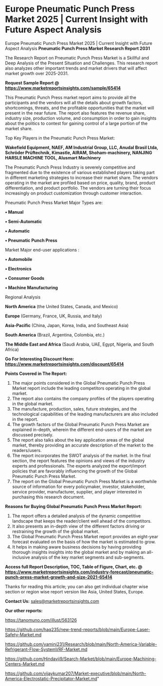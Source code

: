 # Europe Pneumatic Punch Press Market 2025 | Current Insight with Future Aspect Analysis
 Europe Pneumatic Punch Press Market 2025 | Current Insight with Future Aspect Analysis
<strong>Pneumatic Punch Press Market Research Report 2031</strong>

The Research Report on Pneumatic Punch Press Market is a Skillful and Deep Analysis of the Present Situation and Challenges. This research report also analyzes other important trends and market drivers that will affect market growth over 2025-2031.

<strong>Request Sample Report @ <a href=https://www.marketreportsinsights.com/sample/65414>https://www.marketreportsinsights.com/sample/65414</a></strong>

This Pneumatic Punch Press market report aims to provide all the participants and the vendors will all the details about growth factors, shortcomings, threats, and the profitable opportunities that the market will present in the near future. The report also features the revenue share, industry size, production volume, and consumption in order to gain insights about the politics to contest for gaining control of a large portion of the market share.

Top Key Players in the Pneumatic Punch Press Market:

<strong>Wakefield Equipment, NAEF, AM Industrial Group, LLC, Anudal Brasil Ltda, Schröder Prüftechnik, Kimastle, AIRAM, Shoham-machinery, NANJING HARSLE MACHINE TOOL, Alusmart Machinery</strong>

The Pneumatic Punch Press Industry is severely competitive and fragmented due to the existence of various established players taking part in different marketing strategies to increase their market share. The vendors operating in the market are profiled based on price, quality, brand, product differentiation, and product portfolio. The vendors are turning their focus increasingly on product customization through customer interaction.

Pneumatic Punch Press Market Major Types are:

<strong>• Manual

• Semi-Automatic

• Automatic

• Pneumatic Punch Press</strong>

Market Major end-user applications :

<strong>• Automobile

• Electronics

• Consumer Goods

• Machine Manufacturing</strong>

Regional Analysis

</u><strong><b>North America</b></strong> (the United States, Canada, and Mexico)

<strong><b>Europe </b></strong>(Germany, France, UK, Russia, and Italy)

<strong><b>Asia-Pacific</b></strong> (China, Japan, Korea, India, and Southeast Asia)

<strong><b>South America</b></strong> (Brazil, Argentina, Colombia, etc.)

<strong><b>The Middle East and Africa</b></strong> (Saudi Arabia, UAE, Egypt, Nigeria, and South Africa)

<strong>Go For Interesting Discount Here: <a href=https://www.marketreportsinsights.com/discount/65414>https://www.marketreportsinsights.com/discount/65414</a></strong>

<strong>Points Covered in The Report:</strong>
<ol>
  <li>The major points considered in the Global Pneumatic Punch Press Market report include the leading competitors operating in the global market.</li>
  <li>The report also contains the company profiles of the players operating in the global market.</li>
  <li>The manufacture, production, sales, future strategies, and the technological capabilities of the leading manufacturers are also included in the report.</li>
  <li>The growth factors of the Global Pneumatic Punch Press Market are explained in-depth, wherein the different end-users of the market are discussed precisely.</li>
  <li>The report also talks about the key application areas of the global market, thereby providing an accurate description of the market to the readers/users.</li>
  <li>The report incorporates the SWOT analysis of the market. In the final section, the report features the opinions and views of the industry experts and professionals. The experts analyzed the export/import policies that are favorably influencing the growth of the Global Pneumatic Punch Press Market.</li>
  <li>The report on the Global Pneumatic Punch Press Market is a worthwhile source of information for every policymaker, investor, stakeholder, service provider, manufacturer, supplier, and player interested in purchasing this research document.</li>
</ol>
<strong>Reasons for Buying Global Pneumatic Punch Press Market Report:</strong>

<ol>
  <li>The report offers a detailed analysis of the dynamic competitive landscape that keeps the reader/client well ahead of the competitors.</li>
  <li>It also presents an in-depth view of the different factors driving or restraining the growth of the global market.</li>
  <li>The Global Pneumatic Punch Press Market report provides an eight-year forecast evaluated on the basis of how the market is estimated to grow.</li>
  <li>It helps in making aware business decisions by having providing thorough insights insights into the global market and by making an all-inclusive analysis of the key market segments and sub-segments.</li>
</ol>
<strong>Access full Report Description, TOC, Table of Figure, Chart, etc. @ <a href=https://www.marketreportsinsights.com/industry-forecast/pneumatic-punch-press-market-growth-and-size-2021-65414>https://www.marketreportsinsights.com/industry-forecast/pneumatic-punch-press-market-growth-and-size-2021-65414</a></strong>


Thanks for reading this article; you can also get individual chapter wise section or region wise report version like Asia, United States, Europe.

<strong>Contact Us:</strong>
sales@marketreportsinsights.com

<strong>Our other reports:</strong>

<a href=https://tanomuno.com/illust/563126>https://tanomuno.com/illust/563126</a>

<a href=https://github.com/haq235/new-trend-reports/blob/main/Europe-Laser-Safety-Market.md>https://github.com/haq235/new-trend-reports/blob/main/Europe-Laser-Safety-Market.md</a>

<a href=https://github.com/yamini231/Research/blob/main/North-America-Variable-Refrigerant-Flow-SystemVRF-Market.md>https://github.com/yamini231/Research/blob/main/North-America-Variable-Refrigerant-Flow-SystemVRF-Market.md</a>

<a href=https://github.com/Hindavii9/Search-Market/blob/main/Europe-Machining-Centers-Market.md>https://github.com/Hindavii9/Search-Market/blob/main/Europe-Machining-Centers-Market.md</a>

<a href=https://github.com/vijaykumar207/Market-executive/blob/main/North-America-Electrostatic-Precipitator-Market.md>https://github.com/vijaykumar207/Market-executive/blob/main/North-America-Electrostatic-Precipitator-Market.md</a>"

